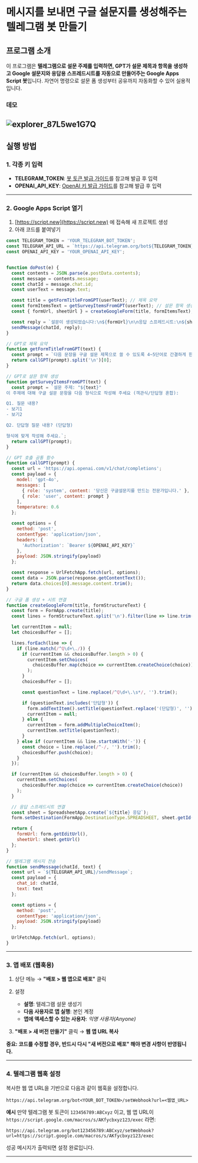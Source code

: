 
# 메시지를 보내면 구글 설문지를 생성해주는 텔레그램 봇 만들기

## 프로그램 소개

이 프로그램은 **텔레그램으로 설문 주제를 입력하면, GPT가 설문 제목과 항목을 생성하고 Google 설문지와 응답용 스프레드시트를 자동으로 만들어주는 Google Apps Script 봇**입니다.
자연어 명령으로 설문 폼 생성부터 공유까지 자동화할 수 있어 실용적입니다.

### 데모

![explorer_87L5we1G7Q](https://github.com/user-attachments/assets/61f63b6f-eb32-4a61-8f8d-a84110a08202)
---

## 실행 방법

### 1. 각종 키 입력

* **TELEGRAM\_TOKEN**: [봇 토큰 발급 가이드](https://github.com/dabidstudio/dabidstudio_guides/blob/main/get_telegram_token.md)를 참고해 발급 후 입력
* **OPENAI\_API\_KEY**: [OpenAI 키 발급 가이드](https://github.com/dabidstudio/dabidstudio_guides/blob/main/get-openai-api-key.md)를 참고해 발급 후 입력

---

### 2. Google Apps Script 열기

1. [https://script.new](https://script.new) 에 접속해 새 프로젝트 생성
2. 아래 코드를 붙여넣기

```javascript
const TELEGRAM_TOKEN = 'YOUR_TELEGRAM_BOT_TOKEN';
const TELEGRAM_API_URL = `https://api.telegram.org/bot${TELEGRAM_TOKEN}`;
const OPENAI_API_KEY = 'YOUR_OPENAI_API_KEY';


function doPost(e) {
  const contents = JSON.parse(e.postData.contents);
  const message = contents.message;
  const chatId = message.chat.id;
  const userText = message.text;

  const title = getFormTitleFromGPT(userText); // 제목 요약
  const formItemsText = getSurveyItemsFromGPT(userText); // 설문 항목 생성
  const { formUrl, sheetUrl } = createGoogleForm(title, formItemsText); // 폼 + 시트 생성

  const reply = `설문이 생성되었습니다:\n${formUrl}\n\n응답 스프레드시트:\n${sheetUrl}`;
  sendMessage(chatId, reply);
}

// GPT로 제목 요약
function getFormTitleFromGPT(text) {
  const prompt = `다음 문장을 구글 설문 제목으로 쓸 수 있도록 4~5단어로 간결하게 한국어로 요약해 주세요:\n\n"${text}"`;
  return callGPT(prompt).split('\n')[0];
}

// GPT로 설문 항목 생성
function getSurveyItemsFromGPT(text) {
  const prompt = `설문 주제: "${text}"
이 주제에 대해 구글 설문 문항을 다음 형식으로 작성해 주세요 (객관식/단답형 혼합):

Q1. 질문 내용?
- 보기1
- 보기2

Q2. 단답형 질문 내용? (단답형)

형식에 맞게 작성해 주세요.`;
  return callGPT(prompt);
}

// GPT 호출 공통 함수
function callGPT(prompt) {
  const url = 'https://api.openai.com/v1/chat/completions';
  const payload = {
    model: 'gpt-4o',
    messages: [
      { role: 'system', content: '당신은 구글설문지를 만드는 전문가입니다.' },
      { role: 'user', content: prompt }
    ],
    temperature: 0.6
  };

  const options = {
    method: 'post',
    contentType: 'application/json',
    headers: {
      'Authorization': `Bearer ${OPENAI_API_KEY}`
    },
    payload: JSON.stringify(payload)
  };

  const response = UrlFetchApp.fetch(url, options);
  const data = JSON.parse(response.getContentText());
  return data.choices[0].message.content.trim();
}

// 구글 폼 생성 + 시트 연결
function createGoogleForm(title, formStructureText) {
  const form = FormApp.create(title);
  const lines = formStructureText.split('\n').filter(line => line.trim() !== '');

  let currentItem = null;
  let choicesBuffer = [];

  lines.forEach(line => {
    if (line.match(/^Q\d+\./)) {
      if (currentItem && choicesBuffer.length > 0) {
        currentItem.setChoices(
          choicesBuffer.map(choice => currentItem.createChoice(choice))
        );
      }
      choicesBuffer = [];

      const questionText = line.replace(/^Q\d+\.\s*/, '').trim();

      if (questionText.includes('단답형')) {
        form.addTextItem().setTitle(questionText.replace('(단답형)', '').trim());
        currentItem = null;
      } else {
        currentItem = form.addMultipleChoiceItem();
        currentItem.setTitle(questionText);
      }
    } else if (currentItem && line.startsWith('-')) {
      const choice = line.replace(/^-/, '').trim();
      choicesBuffer.push(choice);
    }
  });

  if (currentItem && choicesBuffer.length > 0) {
    currentItem.setChoices(
      choicesBuffer.map(choice => currentItem.createChoice(choice))
    );
  }

  // 응답 스프레드시트 연결
  const sheet = SpreadsheetApp.create(`${title} 응답`);
  form.setDestination(FormApp.DestinationType.SPREADSHEET, sheet.getId());

  return {
    formUrl: form.getEditUrl(),
    sheetUrl: sheet.getUrl()
  };
}

// 텔레그램 메시지 전송
function sendMessage(chatId, text) {
  const url = `${TELEGRAM_API_URL}/sendMessage`;
  const payload = {
    chat_id: chatId,
    text: text
  };

  const options = {
    method: 'post',
    contentType: 'application/json',
    payload: JSON.stringify(payload)
  };

  UrlFetchApp.fetch(url, options);
}

```

---

### 3. 앱 배포 (웹훅용)

1. 상단 메뉴 → **"배포 > 웹 앱으로 배포"** 클릭
2. 설정

   * **설명**: 텔레그램 설문 생성기
   * **다음 사용자로 앱 실행**: 본인 계정
   * **앱에 액세스할 수 있는 사용자**: *익명 사용자(Anyone)*
3. **"배포 > 새 버전 만들기"** 클릭 → **웹 앱 URL 복사**

**중요: 코드를 수정할 경우, 반드시 다시 "새 버전으로 배포" 해야 변경 사항이 반영됩니다.**

---

### 4. 텔레그램 웹훅 설정

복사한 웹 앱 URL을 기반으로 다음과 같이 웹훅을 설정합니다.

```
https://api.telegram.org/bot<YOUR_BOT_TOKEN>/setWebhook?url=<웹앱_URL>
```

**예시**
만약 텔레그램 봇 토큰이 `123456789:ABCxyz` 이고, 웹 앱 URL이
`https://script.google.com/macros/s/AKfycbxyz123/exec` 라면:

```
https://api.telegram.org/bot123456789:ABCxyz/setWebhook?url=https://script.google.com/macros/s/AKfycbxyz123/exec
```

성공 메시지가 출력되면 설정 완료입니다.

---


